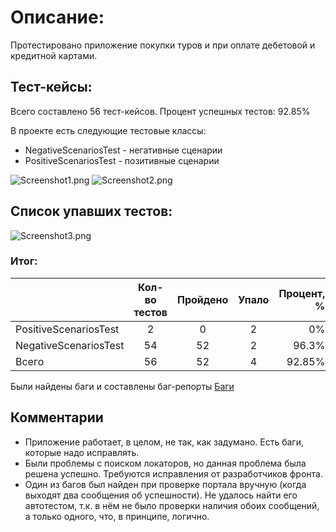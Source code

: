 # Описание:

Протестировано приложение покупки туров и при оплате дебетовой и кредитной картами.

## Тест-кейсы:

Всего составлено 56 тест-кейсов. Процент успешных тестов: 92.85%

В проекте есть следующие тестовые классы:

* NegativeScenariosTest - негативные сценарии
* PositiveScenariosTest - позитивные сценарии

![Screenshot1.png](https://github.com/AnastasiaBorisovna/Diplom/tree/main/documents/screenshots/Screenshot1.png)
![Screenshot2.png](https://github.com/AnastasiaBorisovna/Diplom/tree/main/documents/screenshots/Screenshot2.png)


## Список упавших тестов:

![Screenshot3.png](https://github.com/AnastasiaBorisovna/Diplom/tree/main/documents/screenshots/Screenshot3.png)

### Итог:

|                       | Кол-во тестов | Пройдено | Упало | Процент, % |
|:----------------------|:-------------:|:--------:|:-----:|-----------:|
| PositiveScenariosTest |       2       |    0     |   2   |         0% |
| NegativeScenariosTest |      54       |    52    |   2   |      96.3% |
| Всего                 |      56       |    52    |   4   |     92.85% |

Были найдены баги и составлены баг-репорты [Баги](https://github.com/AnastasiaBorisovna/Diplom/issues)

## Комментарии

* Приложение работает, в целом, не так, как задумано. Есть баги, которые надо исправлять.
* Были проблемы с поиском локаторов, но данная проблема была решена успешно. 
Требуются исправления от разработчиков фронта.
* Один из багов был найден при проверке портала вручную (когда выходят два сообщения об успешности). Не удалось найти его автотестом, т.к. в нём не было проверки наличия обоих сообщений, а только одного, что, в принципе, логично.